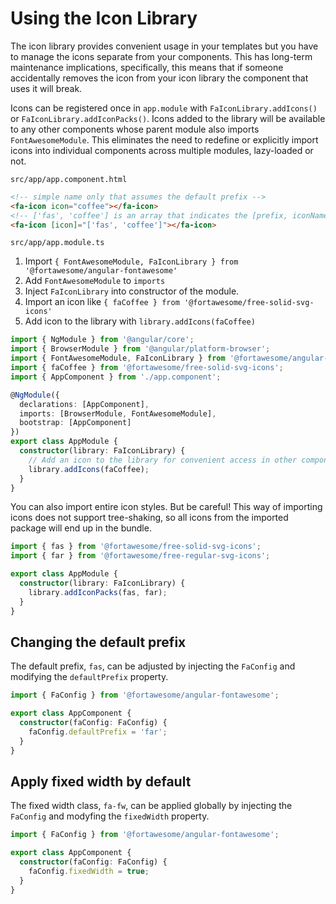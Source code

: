 # Using the Icon Library

The icon library provides convenient usage in your templates but you have to manage the icons separate from your components. This has long-term maintenance implications, specifically, this means that if someone accidentally removes the icon from your icon library the component that uses it will break.

Icons can be registered once in `app.module` with `FaIconLibrary.addIcons()` or `FaIconLibrary.addIconPacks()`. Icons added to the library will be available to any other components whose parent module also imports `FontAwesomeModule`. This eliminates the need to redefine or explicitly import icons into individual components across multiple modules, lazy-loaded or not.

`src/app/app.component.html`

```html
<!-- simple name only that assumes the default prefix -->
<fa-icon icon="coffee"></fa-icon>
<!-- ['fas', 'coffee'] is an array that indicates the [prefix, iconName] -->
<fa-icon [icon]="['fas', 'coffee']"></fa-icon>
```

`src/app/app.module.ts`

1. Import `{ FontAwesomeModule, FaIconLibrary } from '@fortawesome/angular-fontawesome'`
1. Add `FontAwesomeModule` to `imports`
1. Inject `FaIconLibrary` into constructor of the module.
1. Import an icon like `{ faCoffee } from '@fortawesome/free-solid-svg-icons'`
1. Add icon to the library with `library.addIcons(faCoffee)`

```typescript
import { NgModule } from '@angular/core';
import { BrowserModule } from '@angular/platform-browser';
import { FontAwesomeModule, FaIconLibrary } from '@fortawesome/angular-fontawesome';
import { faCoffee } from '@fortawesome/free-solid-svg-icons';
import { AppComponent } from './app.component';

@NgModule({
  declarations: [AppComponent],
  imports: [BrowserModule, FontAwesomeModule],
  bootstrap: [AppComponent]
})
export class AppModule {
  constructor(library: FaIconLibrary) {
    // Add an icon to the library for convenient access in other components
    library.addIcons(faCoffee);
  }
}
```

You can also import entire icon styles. But be careful! This way of importing icons does not support tree-shaking, so all icons from the imported package will end up in the bundle.

```typescript
import { fas } from '@fortawesome/free-solid-svg-icons';
import { far } from '@fortawesome/free-regular-svg-icons';

export class AppModule {
  constructor(library: FaIconLibrary) {
    library.addIconPacks(fas, far);
  }
}
```

## Changing the default prefix

The default prefix, `fas`, can be adjusted by injecting the `FaConfig` and modifying the `defaultPrefix` property.

```typescript
import { FaConfig } from '@fortawesome/angular-fontawesome';

export class AppComponent {
  constructor(faConfig: FaConfig) {
    faConfig.defaultPrefix = 'far';
  }
}
```

## Apply fixed width by default

The fixed width class, `fa-fw`, can be applied globally by injecting the `FaConfig` and modyfing the `fixedWidth` property.

```ts
import { FaConfig } from '@fortawesome/angular-fontawesome';

export class AppComponent {
  constructor(faConfig: FaConfig) {
    faConfig.fixedWidth = true;
  }
}
```
